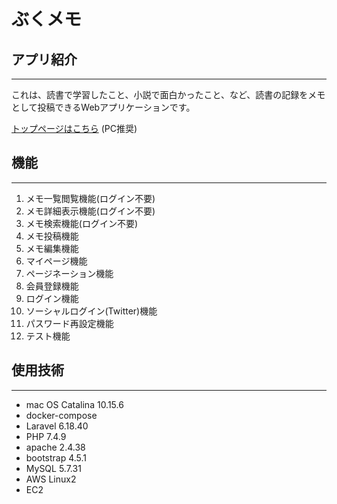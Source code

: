 # ぶくメモ

## アプリ紹介

***
これは、読書で学習したこと、小説で面白かったこと、など、読書の記録をメモとして投稿できるWebアプリケーションです。

[トップページはこちら](http://ec2-54-249-215-182.ap-northeast-1.compute.amazonaws.com:8000/)
(PC推奨)

## 機能

***

1. メモ一覧閲覧機能(ログイン不要)
2. メモ詳細表示機能(ログイン不要)
3. メモ検索機能(ログイン不要)
4. メモ投稿機能
5. メモ編集機能
6. マイページ機能
7. ページネーション機能
8. 会員登録機能
9. ログイン機能
10. ソーシャルログイン(Twitter)機能
11. パスワード再設定機能
12. テスト機能

## 使用技術

***

* mac OS Catalina 10.15.6
* docker-compose
* Laravel 6.18.40
* PHP 7.4.9
* apache 2.4.38
* bootstrap 4.5.1
* MySQL 5.7.31
* AWS Linux2
* EC2 
